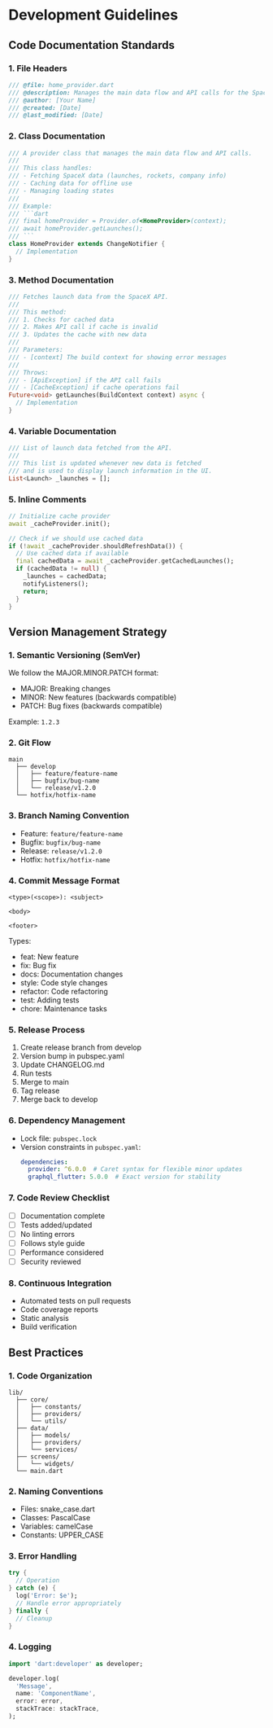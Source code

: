 # Development Guidelines

## Code Documentation Standards

### 1. File Headers
```dart
/// @file: home_provider.dart
/// @description: Manages the main data flow and API calls for the SpaceX app
/// @author: [Your Name]
/// @created: [Date]
/// @last_modified: [Date]
```

### 2. Class Documentation
```dart
/// A provider class that manages the main data flow and API calls.
/// 
/// This class handles:
/// - Fetching SpaceX data (launches, rockets, company info)
/// - Caching data for offline use
/// - Managing loading states
/// 
/// Example:
/// ```dart
/// final homeProvider = Provider.of<HomeProvider>(context);
/// await homeProvider.getLaunches();
/// ```
class HomeProvider extends ChangeNotifier {
  // Implementation
}
```

### 3. Method Documentation
```dart
/// Fetches launch data from the SpaceX API.
/// 
/// This method:
/// 1. Checks for cached data
/// 2. Makes API call if cache is invalid
/// 3. Updates the cache with new data
/// 
/// Parameters:
/// - [context] The build context for showing error messages
/// 
/// Throws:
/// - [ApiException] if the API call fails
/// - [CacheException] if cache operations fail
Future<void> getLaunches(BuildContext context) async {
  // Implementation
}
```

### 4. Variable Documentation
```dart
/// List of launch data fetched from the API.
/// 
/// This list is updated whenever new data is fetched
/// and is used to display launch information in the UI.
List<Launch> _launches = [];
```

### 5. Inline Comments
```dart
// Initialize cache provider
await _cacheProvider.init();

// Check if we should use cached data
if (!await _cacheProvider.shouldRefreshData()) {
  // Use cached data if available
  final cachedData = await _cacheProvider.getCachedLaunches();
  if (cachedData != null) {
    _launches = cachedData;
    notifyListeners();
    return;
  }
}
```

## Version Management Strategy

### 1. Semantic Versioning (SemVer)
We follow the MAJOR.MINOR.PATCH format:
- MAJOR: Breaking changes
- MINOR: New features (backwards compatible)
- PATCH: Bug fixes (backwards compatible)

Example: `1.2.3`

### 2. Git Flow
```
main
  ├── develop
  │   ├── feature/feature-name
  │   ├── bugfix/bug-name
  │   └── release/v1.2.0
  └── hotfix/hotfix-name
```

### 3. Branch Naming Convention
- Feature: `feature/feature-name`
- Bugfix: `bugfix/bug-name`
- Release: `release/v1.2.0`
- Hotfix: `hotfix/hotfix-name`

### 4. Commit Message Format
```
<type>(<scope>): <subject>

<body>

<footer>
```

Types:
- feat: New feature
- fix: Bug fix
- docs: Documentation changes
- style: Code style changes
- refactor: Code refactoring
- test: Adding tests
- chore: Maintenance tasks

### 5. Release Process
1. Create release branch from develop
2. Version bump in pubspec.yaml
3. Update CHANGELOG.md
4. Run tests
5. Merge to main
6. Tag release
7. Merge back to develop

### 6. Dependency Management
- Lock file: `pubspec.lock`
- Version constraints in `pubspec.yaml`:
  ```yaml
  dependencies:
    provider: ^6.0.0  # Caret syntax for flexible minor updates
    graphql_flutter: 5.0.0  # Exact version for stability
  ```

### 7. Code Review Checklist
- [ ] Documentation complete
- [ ] Tests added/updated
- [ ] No linting errors
- [ ] Follows style guide
- [ ] Performance considered
- [ ] Security reviewed

### 8. Continuous Integration
- Automated tests on pull requests
- Code coverage reports
- Static analysis
- Build verification

## Best Practices

### 1. Code Organization
```
lib/
  ├── core/
  │   ├── constants/
  │   ├── providers/
  │   └── utils/
  ├── data/
  │   ├── models/
  │   ├── providers/
  │   └── services/
  ├── screens/
  │   └── widgets/
  └── main.dart
```

### 2. Naming Conventions
- Files: snake_case.dart
- Classes: PascalCase
- Variables: camelCase
- Constants: UPPER_CASE

### 3. Error Handling
```dart
try {
  // Operation
} catch (e) {
  log('Error: $e');
  // Handle error appropriately
} finally {
  // Cleanup
}
```

### 4. Logging
```dart
import 'dart:developer' as developer;

developer.log(
  'Message',
  name: 'ComponentName',
  error: error,
  stackTrace: stackTrace,
);
``` 